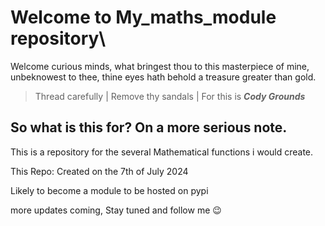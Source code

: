 # Welcome to My_maths_module repository\
  Welcome curious minds, what bringest thou to this masterpiece of mine, unbeknowest to thee, thine eyes hath behold a treasure greater than gold.
  > Thread carefully | 
  > Remove thy sandals | 
  > For this is **_Cody Grounds_**
## So what is this for? On a more serious note.
This is a repository for the several Mathematical functions i would create.

This Repo: Created on the 7th of July 2024

Likely to become a module to be hosted on pypi

more updates coming, Stay tuned and follow me 😉

